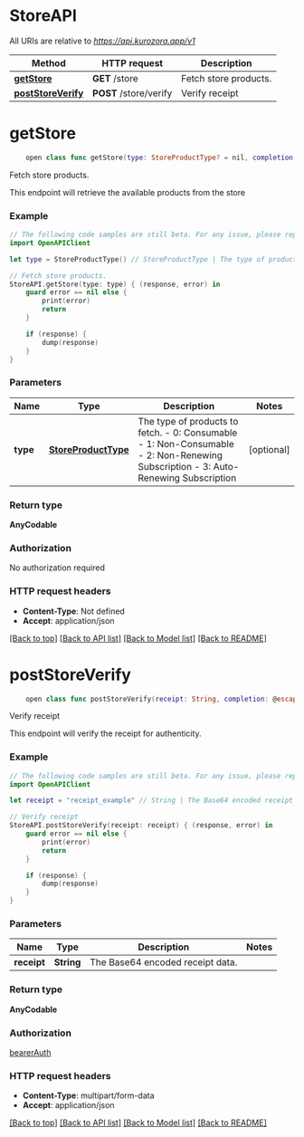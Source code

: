 # StoreAPI

All URIs are relative to *https://api.kurozora.app/v1*

Method | HTTP request | Description
------------- | ------------- | -------------
[**getStore**](StoreAPI.md#getstore) | **GET** /store | Fetch store products.
[**postStoreVerify**](StoreAPI.md#poststoreverify) | **POST** /store/verify | Verify receipt


# **getStore**
```swift
    open class func getStore(type: StoreProductType? = nil, completion: @escaping (_ data: AnyCodable?, _ error: Error?) -> Void)
```

Fetch store products.

This endpoint will retrieve the available products from the store

### Example
```swift
// The following code samples are still beta. For any issue, please report via http://github.com/OpenAPITools/openapi-generator/issues/new
import OpenAPIClient

let type = StoreProductType() // StoreProductType | The type of products to fetch. - 0: Consumable - 1: Non-Consumable - 2: Non-Renewing Subscription - 3: Auto-Renewing Subscription (optional)

// Fetch store products.
StoreAPI.getStore(type: type) { (response, error) in
    guard error == nil else {
        print(error)
        return
    }

    if (response) {
        dump(response)
    }
}
```

### Parameters

Name | Type | Description  | Notes
------------- | ------------- | ------------- | -------------
 **type** | [**StoreProductType**](.md) | The type of products to fetch. - 0: Consumable - 1: Non-Consumable - 2: Non-Renewing Subscription - 3: Auto-Renewing Subscription | [optional] 

### Return type

**AnyCodable**

### Authorization

No authorization required

### HTTP request headers

 - **Content-Type**: Not defined
 - **Accept**: application/json

[[Back to top]](#) [[Back to API list]](../README.md#documentation-for-api-endpoints) [[Back to Model list]](../README.md#documentation-for-models) [[Back to README]](../README.md)

# **postStoreVerify**
```swift
    open class func postStoreVerify(receipt: String, completion: @escaping (_ data: AnyCodable?, _ error: Error?) -> Void)
```

Verify receipt

This endpoint will verify the receipt for authenticity.

### Example
```swift
// The following code samples are still beta. For any issue, please report via http://github.com/OpenAPITools/openapi-generator/issues/new
import OpenAPIClient

let receipt = "receipt_example" // String | The Base64 encoded receipt data.

// Verify receipt
StoreAPI.postStoreVerify(receipt: receipt) { (response, error) in
    guard error == nil else {
        print(error)
        return
    }

    if (response) {
        dump(response)
    }
}
```

### Parameters

Name | Type | Description  | Notes
------------- | ------------- | ------------- | -------------
 **receipt** | **String** | The Base64 encoded receipt data. | 

### Return type

**AnyCodable**

### Authorization

[bearerAuth](../README.md#bearerAuth)

### HTTP request headers

 - **Content-Type**: multipart/form-data
 - **Accept**: application/json

[[Back to top]](#) [[Back to API list]](../README.md#documentation-for-api-endpoints) [[Back to Model list]](../README.md#documentation-for-models) [[Back to README]](../README.md)

